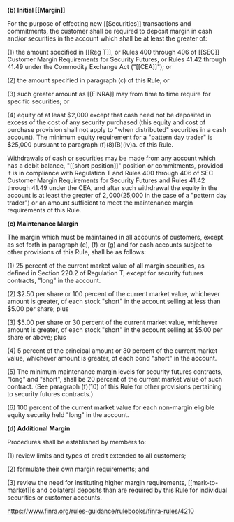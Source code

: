 **(b) Initial [[Margin]]**

For the purpose of effecting new [[Securities]] transactions and commitments, the customer shall be required to deposit margin in cash and/or securities in the account which shall be at least the greater of:

(1) the amount specified in [[Reg T]], or Rules 400 through 406 of [[SEC]] Customer Margin Requirements for Security Futures, or Rules 41.42 through 41.49 under the Commodity Exchange Act ("[[CEA]]"); or

(2) the amount specified in paragraph (c) of this Rule; or

(3) such greater amount as [[FINRA]] may from time to time require for specific securities; or

(4) equity of at least $2,000 except that cash need not be deposited in excess of the cost of any security purchased (this equity and cost of purchase provision shall not apply to "when distributed" securities in a cash account). The minimum equity requirement for a "pattern day trader" is $25,000 pursuant to paragraph (f)(8)(B)(iv)a. of this Rule.

Withdrawals of cash or securities may be made from any account which has a debit balance, "[[short position]]" position or commitments, provided it is in compliance with Regulation T and Rules 400 through 406 of SEC Customer Margin Requirements for Security Futures and Rules 41.42 through 41.49 under the CEA, and after such withdrawal the equity in the account is at least the greater of $2,000 ($25,000 in the case of a "pattern day trader") or an amount sufficient to meet the maintenance margin requirements of this Rule.

**(c) Maintenance Margin**

The margin which must be maintained in all accounts of customers, except as set forth in paragraph (e), (f) or (g) and for cash accounts subject to other provisions of this Rule, shall be as follows:

(1) 25 percent of the current market value of all margin securities, as defined in Section 220.2 of Regulation T, except for security futures contracts, "long" in the account.

(2) $2.50 per share or 100 percent of the current market value, whichever amount is greater, of each stock "short" in the account selling at less than $5.00 per share; plus

(3) $5.00 per share or 30 percent of the current market value, whichever amount is greater, of each stock "short" in the account selling at $5.00 per share or above; plus

(4) 5 percent of the principal amount or 30 percent of the current market value, whichever amount is greater, of each bond "short" in the account.

(5) The minimum maintenance margin levels for security futures contracts, "long" and "short", shall be 20 percent of the current market value of such contract. (See paragraph (f)(10) of this Rule for other provisions pertaining to security futures contracts.)

(6) 100 percent of the current market value for each non-margin eligible equity security held "long" in the account.

**(d) Additional Margin**

Procedures shall be established by members to:

(1) review limits and types of credit extended to all customers;

(2) formulate their own margin requirements; and

(3) review the need for instituting higher margin requirements, [[mark-to-market]]s and collateral deposits than are required by this Rule for individual securities or customer accounts.

https://www.finra.org/rules-guidance/rulebooks/finra-rules/4210

